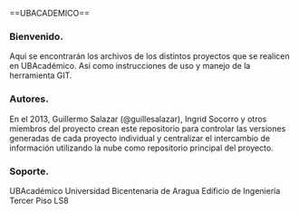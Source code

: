 ==UBACADEMICO==

### Bienvenido.
Aqui se encontrarán los archivos de los distintos proyectos que se realicen en UBAcadémico. Así como instrucciones de uso y manejo de la herramienta GIT.

### Autores.
En el 2013, Guillermo Salazar (@guillesalazar), Ingrid Socorro y otros miembros del proyecto crean este repositorio para controlar las versiones generadas de cada proyecto individual y centralizar el intercambio de información utilizando la nube como repositorio principal del proyecto.

### Soporte.
UBAcadémico
Universidad Bicentenaria de Aragua
Edificio de Ingeniería
Tercer Piso
LS8